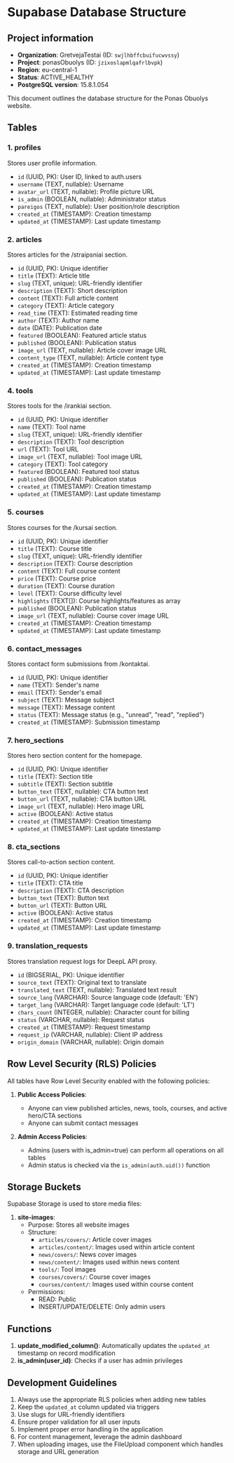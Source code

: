 # Supabase Database Structure

## Project information

- **Organization**: GretvejaTestai (ID: `swjlhbffcbuifucwvssy`)
- **Project**: ponasObuolys (ID: `jzixoslapmlqafrlbvpk`)
- **Region**: eu-central-1
- **Status**: ACTIVE_HEALTHY
- **PostgreSQL version**: 15.8.1.054

This document outlines the database structure for the Ponas Obuolys website.

## Tables

### 1. profiles
Stores user profile information.
- `id` (UUID, PK): User ID, linked to auth.users
- `username` (TEXT, nullable): Username
- `avatar_url` (TEXT, nullable): Profile picture URL
- `is_admin` (BOOLEAN, nullable): Administrator status
- `pareigos` (TEXT, nullable): User position/role description
- `created_at` (TIMESTAMP): Creation timestamp
- `updated_at` (TIMESTAMP): Last update timestamp

### 2. articles 
Stores articles for the /straipsniai section.
- `id` (UUID, PK): Unique identifier
- `title` (TEXT): Article title
- `slug` (TEXT, unique): URL-friendly identifier
- `description` (TEXT): Short description
- `content` (TEXT): Full article content
- `category` (TEXT): Article category
- `read_time` (TEXT): Estimated reading time
- `author` (TEXT): Author name
- `date` (DATE): Publication date
- `featured` (BOOLEAN): Featured article status
- `published` (BOOLEAN): Publication status
- `image_url` (TEXT, nullable): Article cover image URL
- `content_type` (TEXT, nullable): Article content type
- `created_at` (TIMESTAMP): Creation timestamp
- `updated_at` (TIMESTAMP): Last update timestamp

### 4. tools
Stores tools for the /irankiai section.
- `id` (UUID, PK): Unique identifier
- `name` (TEXT): Tool name
- `slug` (TEXT, unique): URL-friendly identifier
- `description` (TEXT): Tool description
- `url` (TEXT): Tool URL
- `image_url` (TEXT, nullable): Tool image URL
- `category` (TEXT): Tool category
- `featured` (BOOLEAN): Featured tool status
- `published` (BOOLEAN): Publication status
- `created_at` (TIMESTAMP): Creation timestamp
- `updated_at` (TIMESTAMP): Last update timestamp

### 5. courses
Stores courses for the /kursai section.
- `id` (UUID, PK): Unique identifier
- `title` (TEXT): Course title
- `slug` (TEXT, unique): URL-friendly identifier
- `description` (TEXT): Course description
- `content` (TEXT): Full course content
- `price` (TEXT): Course price
- `duration` (TEXT): Course duration
- `level` (TEXT): Course difficulty level
- `highlights` (TEXT[]): Course highlights/features as array
- `published` (BOOLEAN): Publication status
- `image_url` (TEXT, nullable): Course cover image URL
- `created_at` (TIMESTAMP): Creation timestamp
- `updated_at` (TIMESTAMP): Last update timestamp

### 6. contact_messages
Stores contact form submissions from /kontaktai.
- `id` (UUID, PK): Unique identifier
- `name` (TEXT): Sender's name
- `email` (TEXT): Sender's email
- `subject` (TEXT): Message subject
- `message` (TEXT): Message content
- `status` (TEXT): Message status (e.g., "unread", "read", "replied")
- `created_at` (TIMESTAMP): Submission timestamp

### 7. hero_sections
Stores hero section content for the homepage.
- `id` (UUID, PK): Unique identifier
- `title` (TEXT): Section title
- `subtitle` (TEXT): Section subtitle
- `button_text` (TEXT, nullable): CTA button text
- `button_url` (TEXT, nullable): CTA button URL
- `image_url` (TEXT, nullable): Hero image URL
- `active` (BOOLEAN): Active status
- `created_at` (TIMESTAMP): Creation timestamp
- `updated_at` (TIMESTAMP): Last update timestamp

### 8. cta_sections
Stores call-to-action section content.
- `id` (UUID, PK): Unique identifier
- `title` (TEXT): CTA title
- `description` (TEXT): CTA description
- `button_text` (TEXT): Button text
- `button_url` (TEXT): Button URL
- `active` (BOOLEAN): Active status
- `created_at` (TIMESTAMP): Creation timestamp
- `updated_at` (TIMESTAMP): Last update timestamp

### 9. translation_requests
Stores translation request logs for DeepL API proxy.
- `id` (BIGSERIAL, PK): Unique identifier
- `source_text` (TEXT): Original text to translate
- `translated_text` (TEXT, nullable): Translated text result
- `source_lang` (VARCHAR): Source language code (default: 'EN')
- `target_lang` (VARCHAR): Target language code (default: 'LT')
- `chars_count` (INTEGER, nullable): Character count for billing
- `status` (VARCHAR, nullable): Request status
- `created_at` (TIMESTAMP): Request timestamp
- `request_ip` (VARCHAR, nullable): Client IP address
- `origin_domain` (VARCHAR, nullable): Origin domain

## Row Level Security (RLS) Policies

All tables have Row Level Security enabled with the following policies:

1. **Public Access Policies**:
   - Anyone can view published articles, news, tools, courses, and active hero/CTA sections
   - Anyone can submit contact messages

2. **Admin Access Policies**:
   - Admins (users with is_admin=true) can perform all operations on all tables
   - Admin status is checked via the `is_admin(auth.uid())` function

## Storage Buckets

Supabase Storage is used to store media files:

1. **site-images**:
   - Purpose: Stores all website images
   - Structure:
     - `articles/covers/`: Article cover images
     - `articles/content/`: Images used within article content
     - `news/covers/`: News cover images
     - `news/content/`: Images used within news content
     - `tools/`: Tool images
     - `courses/covers/`: Course cover images
     - `courses/content/`: Images used within course content
   - Permissions:
     - READ: Public
     - INSERT/UPDATE/DELETE: Only admin users

## Functions

1. **update_modified_column()**: Automatically updates the `updated_at` timestamp on record modification
2. **is_admin(user_id)**: Checks if a user has admin privileges

## Development Guidelines

1. Always use the appropriate RLS policies when adding new tables
2. Keep the `updated_at` column updated via triggers
3. Use slugs for URL-friendly identifiers
4. Ensure proper validation for all user inputs
5. Implement proper error handling in the application
6. For content management, leverage the admin dashboard
7. When uploading images, use the FileUpload component which handles storage and URL generation

